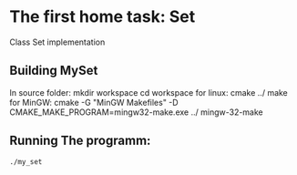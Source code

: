 The first home task: Set
===
Class Set implementation

Building MySet
---
In source folder:
    mkdir workspace
    cd workspace
for linux:
    cmake ../
    make
for MinGW:
    cmake -G "MinGW Makefiles"  -D CMAKE_MAKE_PROGRAM=mingw32-make.exe ../
    mingw-32-make

Running The programm:
---
    ./my_set
